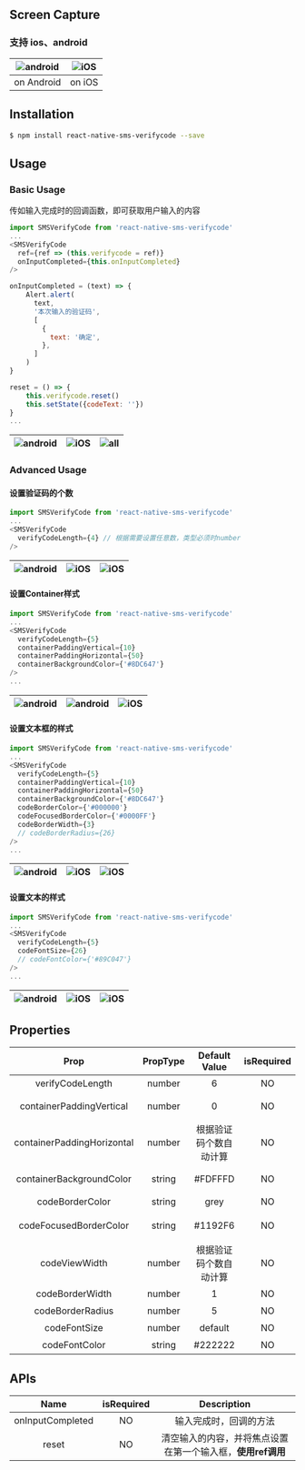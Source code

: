 ## Screen Capture

### 支持 ios、android

|![android](https://github.com/shixiaoquan/react-native-sms-verifycode/blob/master/screencaptures/react-native-sms-verifycode-android.gif)|![iOS](https://github.com/shixiaoquan/react-native-sms-verifycode/blob/master/screencaptures/react-native-sms-verifycode-ios.gif)|
|:-:|:-:|
|on Android|on iOS|

## Installation

```bash
$ npm install react-native-sms-verifycode --save
```

## Usage

### Basic Usage

传如输入完成时的回调函数，即可获取用户输入的内容

```javascript
import SMSVerifyCode from 'react-native-sms-verifycode'
...
<SMSVerifyCode
  ref={ref => (this.verifycode = ref)}
  onInputCompleted={this.onInputCompleted}
/>

onInputCompleted = (text) => {
	Alert.alert(
	  text,
	  '本次输入的验证码',
	  [
	  	{
	      text: '确定',
	    },
	  ]
	)
}

reset = () => {
	this.verifycode.reset()
	this.setState({codeText: ''})
}
...        
```

|![android](https://github.com/shixiaoquan/react-native-sms-verifycode/blob/master/screencaptures/normal-android.png)|![iOS](https://github.com/shixiaoquan/react-native-sms-verifycode/blob/master/screencaptures/normal-ios.png)|![all](https://github.com/shixiaoquan/react-native-sms-verifycode/blob/master/screencaptures/normal-all.gif)|
|:-:|:-:|:-:|

### Advanced Usage

#### 设置验证码的个数

```javascript
import SMSVerifyCode from 'react-native-sms-verifycode'
...
<SMSVerifyCode
  verifyCodeLength={4} // 根据需要设置任意数，类型必须时number
/>
```

|![android](https://github.com/shixiaoquan/react-native-sms-verifycode/blob/master/screencaptures/change-number-4.png)|![iOS](https://github.com/shixiaoquan/react-native-sms-verifycode/blob/master/screencaptures/change-number-5.png)|![iOS](https://github.com/shixiaoquan/react-native-sms-verifycode/blob/master/screencaptures/change-number-6.png)|
|:-:|:-:|:-:|

#### 设置Container样式

```javascript
import SMSVerifyCode from 'react-native-sms-verifycode'
...
<SMSVerifyCode
  verifyCodeLength={5}
  containerPaddingVertical={10}
  containerPaddingHorizontal={50}
  containerBackgroundColor={'#8DC647'}
/>
...        
```

|![android](https://github.com/shixiaoquan/react-native-sms-verifycode/blob/master/screencaptures/change-container-3.png)|![android](https://github.com/shixiaoquan/react-native-sms-verifycode/blob/master/screencaptures/change-container-1.png)|![iOS](https://github.com/shixiaoquan/react-native-sms-verifycode/blob/master/screencaptures/change-container-2.png)|
|:-:|:-:|:-:|

#### 设置文本框的样式

```javascript
import SMSVerifyCode from 'react-native-sms-verifycode'
...
<SMSVerifyCode
  verifyCodeLength={5}
  containerPaddingVertical={10}
  containerPaddingHorizontal={50}
  containerBackgroundColor={'#8DC647'}
  codeBorderColor={'#000000'}
  codeFocusedBorderColor={'#0000FF'}
  codeBorderWidth={3}
  // codeBorderRadius={26}
/>
...        
```

|![android](https://github.com/shixiaoquan/react-native-sms-verifycode/blob/master/screencaptures/change-border-1.png)|![iOS](https://github.com/shixiaoquan/react-native-sms-verifycode/blob/master/screencaptures/change-border-3.png)|![iOS](https://github.com/shixiaoquan/react-native-sms-verifycode/blob/master/screencaptures/change-border-2.png)|
|:-:|:-:|:-:|

#### 设置文本的样式

```javascript
import SMSVerifyCode from 'react-native-sms-verifycode'
...
<SMSVerifyCode
  verifyCodeLength={5}
  codeFontSize={26}
  // codeFontColor={'#89C047'}
/>
...        
```

|![android](https://github.com/shixiaoquan/react-native-sms-verifycode/blob/master/screencaptures/change-textstyle-1.png)|![iOS](https://github.com/shixiaoquan/react-native-sms-verifycode/blob/master/screencaptures/change-textstyle-2.png)|![iOS](https://github.com/shixiaoquan/react-native-sms-verifycode/blob/master/screencaptures/change-textstyle-3.png)|
|:-:|:-:|:-:|

## **Properties**

| Prop | PropType | Default Value |isRequired| Description |
|:-:|:-:|:-:|:-:|:-:|
| verifyCodeLength | number | 6 | NO | 验证码的个数 |
| containerPaddingVertical | number | 0 | NO | 外层容器的paddingVertical |
| containerPaddingHorizontal | number | 根据验证码个数自动计算 | NO | 外层容器的paddingHorizontal |
| containerBackgroundColor | string | #FDFFFD | NO | 外层容器的backgroundColor |
| codeBorderColor | string | grey | NO | 文本框的颜色 |
| codeFocusedBorderColor | string | #1192F6 | NO | 当前获得焦点的文本框的颜色 |
| codeViewWidth | number | 根据验证码个数自动计算 | NO | 文本框的宽度 |
| codeBorderWidth | number | 1 | NO | 文本框的粗细 |
| codeBorderRadius | number | 5 | NO | 文本框的圆角大小 |
| codeFontSize | number | default | NO | 文本的大小 |
| codeFontColor | string | #222222 | NO | 文本的颜色 |

## **APIs**

| Name | isRequired | Description |
|:-:|:-:|:-:|
| onInputCompleted | NO | 输入完成时，回调的方法 |
| reset | NO | 清空输入的内容，并将焦点设置在第一个输入框，**使用ref调用** |



